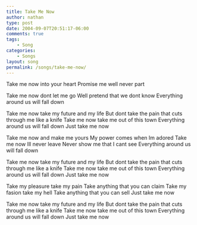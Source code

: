 ```yaml
---
title: Take Me Now
author: nathan
type: post
date: 2004-09-07T20:51:17-06:00
comments: true
tags:
    - Song
categories:
    - Songs
layout: song
permalink: /songs/take-me-now/
---
```

Take me now into your heart
Promise me well never part
<!--more-->
Take me now dont let me go
Well pretend that we dont know
Everything around us will fall down

Take me now take my future and my life
But dont take the pain that cuts through me like a knife
Take me now take me out of this town
Everything around us will fall down
Just take me now

Take me now and make me yours
My power comes when Im adored
Take me now Ill never leave
Never show me that I cant see
Everything around us will fall down

Take me now take my future and my life
But dont take the pain that cuts through me like a knife
Take me now take me out of this town
Everything around us will fall down
Just take me now

Take my pleasure take my pain
Take anything that you can claim
Take my fasion take my hell
Take anything that you can sell
Just take me now

Take me now take my future and my life
But dont take the pain that cuts through me like a knife
Take me now take me out of this town
Everything around us will fall down
Just take me now

